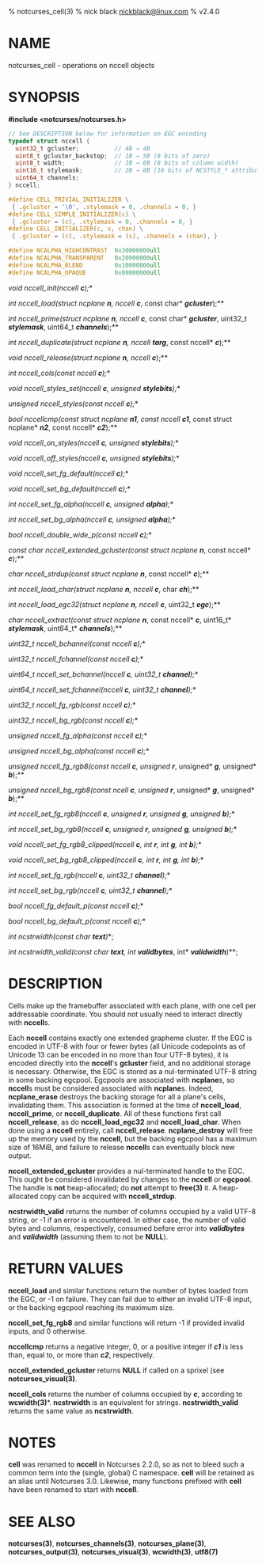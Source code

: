 % notcurses_cell(3)
% nick black <nickblack@linux.com>
% v2.4.0

# NAME

notcurses_cell - operations on nccell objects

# SYNOPSIS

**#include <notcurses/notcurses.h>**

```c
// See DESCRIPTION below for information on EGC encoding
typedef struct nccell {
  uint32_t gcluster;          // 4B → 4B
  uint8_t gcluster_backstop;  // 1B → 5B (8 bits of zero)
  uint8_t width;              // 1B → 6B (8 bits of column width)
  uint16_t stylemask;         // 2B → 8B (16 bits of NCSTYLE_* attributes)
  uint64_t channels;
} nccell;

#define CELL_TRIVIAL_INITIALIZER \
 { .gcluster = '\0', .stylemask = 0, .channels = 0, }
#define CELL_SIMPLE_INITIALIZER(c) \
 { .gcluster = (c), .stylemask = 0, .channels = 0, }
#define CELL_INITIALIZER(c, s, chan) \
 { .gcluster = (c), .stylemask = (s), .channels = (chan), }

#define NCALPHA_HIGHCONTRAST  0x30000000ull
#define NCALPHA_TRANSPARENT   0x20000000ull
#define NCALPHA_BLEND         0x10000000ull
#define NCALPHA_OPAQUE        0x00000000ull
```

**void nccell_init(nccell* ***c***);**

**int nccell_load(struct ncplane* ***n***, nccell* ***c***, const char* ***gcluster***);**

**int nccell_prime(struct ncplane* ***n***, nccell* ***c***, const char* ***gcluster***,
                 uint32_t ***stylemask***, uint64_t ***channels***);**

**int nccell_duplicate(struct ncplane* ***n***, nccell* ***targ***, const nccell* ***c***);**

**void nccell_release(struct ncplane* ***n***, nccell* ***c***);**

**int nccell_cols(const nccell* ***c***);**

**void nccell_styles_set(nccell* ***c***, unsigned ***stylebits***);**

**unsigned nccell_styles(const nccell* ***c***);**

**bool nccellcmp(const struct ncplane* ***n1***, const nccell* ***c1***, const struct ncplane* ***n2***, const nccell* ***c2***);**

**void nccell_on_styles(nccell* ***c***, unsigned ***stylebits***);**

**void nccell_off_styles(nccell* ***c***, unsigned ***stylebits***);**

**void nccell_set_fg_default(nccell* ***c***);**

**void nccell_set_bg_default(nccell* ***c***);**

**int nccell_set_fg_alpha(nccell* ***c***, unsigned ***alpha***);**

**int nccell_set_bg_alpha(nccell* ***c***, unsigned ***alpha***);**

**bool nccell_double_wide_p(const nccell* ***c***);**

**const char* nccell_extended_gcluster(const struct ncplane* ***n***, const nccell* ***c***);**

**char* nccell_strdup(const struct ncplane* ***n***, const nccell* ***c***);**

**int nccell_load_char(struct ncplane* ***n***, nccell* ***c***, char ***ch***);**

**int nccell_load_egc32(struct ncplane* ***n***, nccell* ***c***, uint32_t ***egc***);**

**char* nccell_extract(const struct ncplane* ***n***, const nccell* ***c***, uint16_t* ***stylemask***, uint64_t* ***channels***);**

**uint32_t nccell_bchannel(const nccell* ***c***);**

**uint32_t nccell_fchannel(const nccell* ***c***);**

**uint64_t nccell_set_bchannel(nccell* ***c***, uint32_t ***channel***);**

**uint64_t nccell_set_fchannel(nccell* ***c***, uint32_t ***channel***);**

**uint32_t nccell_fg_rgb(const nccell* ***c***);**

**uint32_t nccell_bg_rgb(const nccell* ***c***);**

**unsigned nccell_fg_alpha(const nccell* ***c***);**

**unsigned nccell_bg_alpha(const nccell* ***c***);**

**unsigned nccell_fg_rgb8(const nccell* ***c***, unsigned* ***r***, unsigned* ***g***, unsigned* ***b***);**

**unsigned nccell_bg_rgb8(const ncell* ***c***, unsigned* ***r***, unsigned* ***g***, unsigned* ***b***);**

**int nccell_set_fg_rgb8(nccell* ***c***, unsigned ***r***, unsigned ***g***, unsigned ***b***);**

**int nccell_set_bg_rgb8(nccell* ***c***, unsigned ***r***, unsigned ***g***, unsigned ***b***);**

**void nccell_set_fg_rgb8_clipped(nccell* ***c***, int ***r***, int ***g***, int ***b***);**

**void nccell_set_bg_rgb8_clipped(nccell* ***c***, int ***r***, int ***g***, int ***b***);**

**int nccell_set_fg_rgb(nccell* ***c***, uint32_t ***channel***);**

**int nccell_set_bg_rgb(nccell* ***c***, uint32_t ***channel***);**

**bool nccell_fg_default_p(const nccell* ***c***);**

**bool nccell_bg_default_p(const nccell* ***c***);**

**int ncstrwidth(const char* ***text***)**;

**int ncstrwidth_valid(const char* ***text***, int* ***validbytes***, int* ***validwidth***)**;

# DESCRIPTION

Cells make up the framebuffer associated with each plane, with one cell per
addressable coordinate. You should not usually need to interact directly
with **nccell**s.

Each **nccell** contains exactly one extended grapheme cluster. If the EGC
is encoded in UTF-8 with four or fewer bytes (all Unicode codepoints as of
Unicode 13 can be encoded in no more than four UTF-8 bytes), it is encoded
directly into the **nccell**'s **gcluster** field, and no additional storage
is necessary. Otherwise, the EGC is stored as a nul-terminated UTF-8 string in
some backing egcpool. Egcpools are associated with **ncplane**s, so **nccell**s
must be considered associated with **ncplane**s. Indeed, **ncplane_erase**
destroys the backing storage for all a plane's cells, invalidating them. This
association is formed at the time of **nccell_load**, **nccell_prime**, or
**nccell_duplicate**. All of these functions first call **nccell_release**, as
do **nccell_load_egc32** and **nccell_load_char**. When done using a **nccell**
entirely, call **nccell_release**. **ncplane_destroy** will free up the memory
used by the **nccell**, but the backing egcpool has a maximum size of 16MiB,
and failure to release **nccell**s can eventually block new output.

**nccell_extended_gcluster** provides a nul-terminated handle to the EGC. This
ought be considered invalidated by changes to the **nccell** or **egcpool**.
The handle is **not** heap-allocated; do **not** attempt to **free(3)** it.
A heap-allocated copy can be acquired with **nccell_strdup**.

**ncstrwidth_valid** returns the number of columns occupied by a valid UTF-8
string, or -1 if an error is encountered. In either case, the number of valid
bytes and columns, respectively, consumed before error into ***validbytes***
and ***validwidth*** (assuming them to not be **NULL**).

# RETURN VALUES

**nccell_load** and similar functions return the number of bytes loaded from the
EGC, or -1 on failure. They can fail due to either an invalid UTF-8 input, or the
backing egcpool reaching its maximum size.

**nccell_set_fg_rgb8** and similar functions will return -1 if provided invalid
inputs, and 0 otherwise.

**nccellcmp** returns a negative integer, 0, or a positive integer if ***c1*** is
less than, equal to, or more than ***c2***, respectively.

**nccell_extended_gcluster** returns **NULL** if called on a sprixel (see
**notcurses_visual(3)**.

**nccell_cols** returns the number of columns occupied by ***c***, according
to **wcwidth(3)***. **ncstrwidth** is an equivalent for strings.
**ncstrwidth_valid** returns the same value as **ncstrwidth**.

# NOTES

**cell** was renamed to **nccell** in Notcurses 2.2.0, so as not to bleed such
a common term into the (single, global) C namespace. **cell** will be retained
as an alias until Notcurses 3.0. Likewise, many functions prefixed with **cell**
have been renamed to start with **nccell**.

# SEE ALSO

**notcurses(3)**,
**notcurses_channels(3)**,
**notcurses_plane(3)**,
**notcurses_output(3)**,
**notcurses_visual(3)**,
**wcwidth(3)**,
**utf8(7)**
